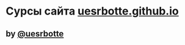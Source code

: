 # Сурсы сайта [uesrbotte.github.io](https://Bottom-T.github.io/USA)
## by [@uesrbotte](https://github.com/Bottom-T) 
